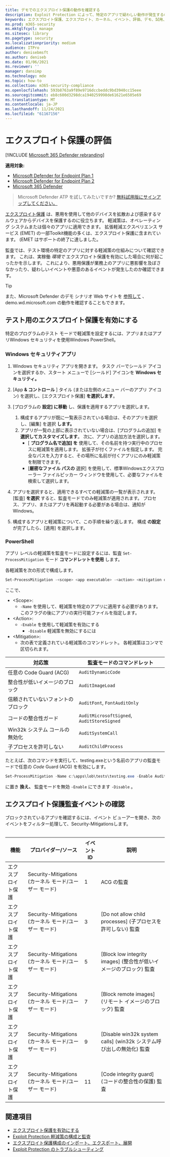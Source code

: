 ```yaml
---
title: デモでのエクスプロイト保護の動作を確認する
description: Exploit Protection によって、特定のアプリで疑わしい動作が発生するのを防ぐ方法について説明します。
keywords: エクスプロイト保護、エクスプロイト、カーネル、イベント、評価、デモ、試用、軽減
ms.prod: m365-security
ms.mktglfcycl: manage
ms.sitesec: library
ms.pagetype: security
ms.localizationpriority: medium
audience: ITPro
author: denisebmsft
ms.author: deniseb
ms.date: 01/06/2021
ms.reviewer: ''
manager: dansimp
ms.technology: mde
ms.topic: how-to
ms.collection: m365-security-compliance
ms.openlocfilehash: 593b8763a9f89e9716dccbeddc9bd3940cc15eee
ms.sourcegitcommit: eb8c600d3298dca1940259998de61621e6505e69
ms.translationtype: MT
ms.contentlocale: ja-JP
ms.lasthandoff: 11/24/2021
ms.locfileid: "61167156"
---
```

# <a name="evaluate-exploit-protection"></a>エクスプロイト保護の評価

[!INCLUDE [Microsoft 365 Defender rebranding](../../includes/microsoft-defender.md)]

**適用対象:**
- [Microsoft Defender for Endpoint Plan 1](https://go.microsoft.com/fwlink/?linkid=2154037)
- [Microsoft Defender for Endpoint Plan 2](https://go.microsoft.com/fwlink/?linkid=2154037)
- [Microsoft 365 Defender](https://go.microsoft.com/fwlink/?linkid=2118804)

> Microsoft Defender ATP を試してみたいですか? [無料試用版にサインアップしてください。](https://signup.microsoft.com/create-account/signup?products=7f379fee-c4f9-4278-b0a1-e4c8c2fcdf7e&ru=https://aka.ms/MDEp2OpenTrial?ocid=docs-wdatp-enablesiem-abovefoldlink)

[エクスプロイト保護](exploit-protection.md) は、悪用を使用して他のデバイスを拡散および感染するマルウェアからデバイスを保護するのに役立ちます。 軽減策は、オペレーティング システムまたは個々のアプリに適用できます。 拡張軽減エクスペリエンス サービス (EMET) の一部Toolkit機能の多くは、エクスプロイト保護に含まれています。 (EMET はサポートの終了に達しました。

監査では、テスト環境の特定のアプリに対する軽減策の仕組みについて確認できます。 これは、実稼働 *環境で* エクスプロイト保護を有効にした場合に何が起こったかを示します。 これにより、悪用保護が業務上のアプリに悪影響を及ぼさなかったり、疑わしいイベントや悪意のあるイベントが発生したのか確認できます。

> [!TIP]
> また、Microsoft Defender のデモ シナリオ Web サイトを [参照して](https://demo.wd.microsoft.com?ocid=cx-wddocs-testground) 、demo.wd.microsoft.com の動作を確認することもできます。

## <a name="enable-exploit-protection-for-testing"></a>テスト用のエクスプロイト保護を有効にする

特定のプログラムのテスト モードで軽減策を設定するには、アプリまたはアプリWindows セキュリティを使用Windows PowerShell。

### <a name="windows-security-app"></a>Windows セキュリティアプリ

1. Windows セキュリティ アプリを開きます。 タスク バーでシールド アイコンを選択するか、スタート メニューで [シールド] アイコンを **Windows セキュリティ。**

2. [App **& コントロール** ] タイル (または左側のメニュー バーのアプリ アイコン) を選択し、[エクスプロイト保護] **を選択します**。

3. [プログラムの **設定] に移動** し、保護を適用するアプリを選択します。

    1. 構成するアプリが既に一覧表示されている場合は、そのアプリを選択し、[編集] を選択 **します。**
    2. アプリが一覧の上部に表示されていない場合は、[プログラムの追加] を **選択してカスタマイズします**。 次に、アプリの追加方法を選択します。
        - [ **プログラム名で追加] を** 使用して、その名前を持つ実行中のプロセスに軽減策を適用します。 拡張子が付くファイルを指定します。 完全なパスを入力すると、その場所に名前が付くアプリにのみ軽減策を制限できます。
        - [**厳密なファイル パスの** 選択] を使用して、標準Windowsエクスプローラー ファイルピッカー ウィンドウを使用して、必要なファイルを検索して選択します。

4. アプリを選択すると、適用できるすべての軽減策の一覧が表示されます。 [監査] **を選択** すると、監査モードでのみ軽減策が適用されます。 プロセス、アプリ、またはアプリを再起動する必要がある場合は、通知がWindows。

5. 構成するアプリと軽減策について、この手順を繰り返します。 構成 **の設定** が完了したら、[適用] を選択します。

### <a name="powershell"></a>PowerShell

アプリ レベルの軽減策を監査モードに設定するには、監査 `Set-ProcessMitigation` モード **コマンドレットを使用** します。

各軽減策を次の形式で構成します。

```PowerShell
Set-ProcessMitigation -<scope> <app executable> -<action> <mitigation or options>,<mitigation or options>,<mitigation or options>
```

ここで、

- \<Scope\>:
  - `-Name` を使用して、軽減策を特定のアプリに適用する必要があります。 このフラグの後にアプリの実行可能ファイルを指定します。
- \<Action\>:
  - `-Enable` を使用して軽減策を有効にする
    - `-Disable` 軽減策を無効にするには
- \<Mitigation\>:
  - 次の表で定義されている軽減策のコマンドレット。 各軽減策はコンマで区切られます。

|対応策|監査モードのコマンドレット|
|---|---|
|任意の Code Guard (ACG)|`AuditDynamicCode`|
|整合性が低いイメージのブロック|`AuditImageLoad`
|信頼されていないフォントのブロック|`AuditFont`, `FontAuditOnly`|
|コードの整合性ガード|`AuditMicrosoftSigned`, `AuditStoreSigned`|
|Win32k システム コールの無効化|`AuditSystemCall`|
|子プロセスを許可しない|`AuditChildProcess`|

たとえば、次のコマンドを実行して、testing.exeという名前のアプリの監査モードで任意の *Code* Guard (ACG) を有効にします。

```PowerShell
Set-ProcessMitigation -Name c:\apps\lob\tests\testing.exe -Enable AuditDynamicCode
```

に置き **換え、** 監査モードを無効 `-Enable` にできます `-Disable` 。

## <a name="review-exploit-protection-audit-events"></a>エクスプロイト保護監査イベントの確認

ブロックされているアプリを確認するには、イベント ビューアーを開き、次のイベントをフィルター処理して、Security-Mitigationsします。<br/><br/>

|機能|プロバイダー/ソース|イベント ID|説明|
|---|---|--|---|
|エクスプロイト保護|Security-Mitigations (カーネル モード/ユーザー モード)|1|ACG の監査|
|エクスプロイト保護|Security-Mitigations (カーネル モード/ユーザー モード)|3|[Do not allow child processes] (子プロセスを許可しない) 監査|
|エクスプロイト保護|Security-Mitigations (カーネル モード/ユーザー モード)|5|[Block low integrity images] (整合性が低いイメージのブロック) 監査|
|エクスプロイト保護|Security-Mitigations (カーネル モード/ユーザー モード)|7 |[Block remote images] (リモート イメージのブロック) 監査|
|エクスプロイト保護|Security-Mitigations (カーネル モード/ユーザー モード)|9 |[Disable win32k system calls] (win32k システム呼び出しの無効化) 監査|
|エクスプロイト保護|Security-Mitigations (カーネル モード/ユーザー モード)|11|[Code integrity guard] (コードの整合性の保護) 監査|

## <a name="see-also"></a>関連項目

- [エクスプロイト保護を有効にする](enable-exploit-protection.md)
- [Exploit Protection 軽減策の構成と監査](customize-exploit-protection.md)
- [エクスプロイト保護構成のインポート、エクスポート、展開](import-export-exploit-protection-emet-xml.md)
- [Exploit Protection のトラブルシューティング](troubleshoot-exploit-protection-mitigations.md)
